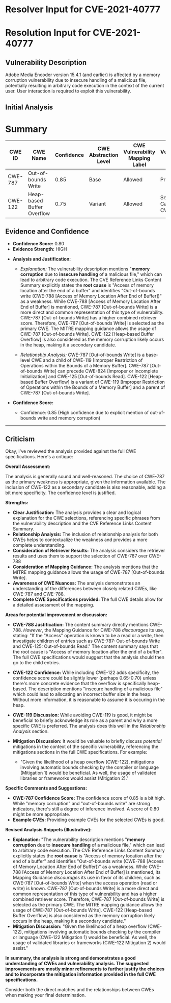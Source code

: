 # Resolver Input for CVE-2021-40777

# Resolution Input for CVE-2021-40777

## Vulnerability Description
Adobe Media Encoder version 15.4.1 (and earlier) is affected by a memory corruption vulnerability due to insecure handling of a malicious file, potentially resulting in arbitrary code execution in the context of the current user. User interaction is required to exploit this vulnerability.

## Initial Analysis
# Summary
| CWE ID | CWE Name | Confidence | CWE Abstraction Level | CWE Vulnerability Mapping Label | CWE-Vulnerability Mapping Notes |
|---|---|---|---|---|---|
| CWE-787 | Out-of-bounds Write | 0.85 | Base | Allowed | Primary CWE |
| CWE-122 | Heap-based Buffer Overflow | 0.75 | Variant | Allowed | Secondary Candidate CWE |

## Evidence and Confidence

*   **Confidence Score:** 0.80
*   **Evidence Strength:** HIGH

- **Analysis and Justification:**
  - *Explanation:* The vulnerability description mentions "**memory corruption** due to **insecure handling** of a malicious file," which can lead to arbitrary code execution. The CVE Reference Links Content Summary explicitly states the **root cause** is "Access of memory location after the end of a buffer" and identifies "Out-of-bounds write (CWE-788 [Access of Memory Location After End of Buffer])" as a weakness. While CWE-788 [Access of Memory Location After End of Buffer] is mentioned, CWE-787 [Out-of-bounds Write] is a more direct and common representation of this type of vulnerability. CWE-787 [Out-of-bounds Write] has a higher combined retriever score. Therefore, CWE-787 [Out-of-bounds Write] is selected as the primary CWE. The MITRE mapping guidance allows the usage of CWE-787 [Out-of-bounds Write]. CWE-122 [Heap-based Buffer Overflow] is also considered as the memory corruption likely occurs in the heap, making it a secondary candidate.
  
  - *Relationship Analysis:* CWE-787 [Out-of-bounds Write] is a base-level CWE and a child of CWE-119 [Improper Restriction of Operations within the Bounds of a Memory Buffer]. CWE-787 [Out-of-bounds Write] can precede CWE-824 [Improper or Incomplete Initialization] and CWE-125 [Out-of-bounds Read]. CWE-122 [Heap-based Buffer Overflow] is a variant of CWE-119 [Improper Restriction of Operations within the Bounds of a Memory Buffer] and a parent of CWE-787 [Out-of-bounds Write].

- **Confidence Score:**
  - Confidence: 0.85 (High confidence due to explicit mention of out-of-bounds write and memory corruption)

---

## Criticism
Okay, I've reviewed the analysis provided against the full CWE specifications. Here's a critique:

**Overall Assessment:**

The analysis is generally sound and well-reasoned. The choice of CWE-787 as the primary weakness is appropriate, given the information available. The inclusion of CWE-122 as a secondary candidate is also reasonable, adding a bit more specificity. The confidence level is justified.

**Strengths:**

*   **Clear Justification:** The analysis provides a clear and logical explanation for the CWE selections, referencing specific phrases from the vulnerability description and the CVE Reference Links Content Summary.
*   **Relationship Analysis:** The inclusion of relationship analysis for both CWEs helps to contextualize the weakness and provides a more complete understanding.
*   **Consideration of Retriever Results:** The analysis considers the retriever results and uses them to support the selection of CWE-787 over CWE-788
*   **Consideration of Mapping Guidance:** The analysis mentions that the MITRE mapping guidance allows the usage of CWE-787 [Out-of-bounds Write].
*   **Awareness of CWE Nuances:** The analysis demonstrates an understanding of the differences between closely related CWEs, like CWE-787 and CWE-788.
*   **Complete CWE Specifications provided:** The full CWE details allow for a detailed assessment of the mapping.

**Areas for potential improvement or discussion:**

*   **CWE-788 Justification:** The content summary directly mentions CWE-788. *However*, the Mapping Guidance for CWE-788 *discourages* its use, stating: "If the "Access" operation is known to be a read or a write, then investigate children of entries such as CWE-787: Out-of-bounds Write and CWE-125: Out-of-bounds Read."  The content summary says that the root cause is "Access of memory location after the end of a buffer". The full CWE specifications would suggest that the analysis should then go to the child entries.
*   **CWE-122 Confidence:** While including CWE-122 adds specificity, the confidence score could be slightly lower (perhaps 0.65-0.70) unless there's more concrete evidence that the overflow is specifically heap-based. The description mentions "insecure handling of a malicious file" which could lead to allocating an incorrect buffer size in the heap. Without more information, it is reasonable to assume it is occuring in the heap.
*   **CWE-119 Discussion:** While avoiding CWE-119 is good, it might be beneficial to briefly acknowledge its role as a parent and why a more specific CWE is preferred. The analysis does this well in the *Relationship Analysis* section.
*   **Mitigation Discussion:** It would be valuable to briefly discuss *potential* mitigations in the context of the specific vulnerability, referencing the mitigations sections in the full CWE specifications. For example:

    *   "Given the likelihood of a heap overflow (CWE-122), mitigations involving automatic bounds checking by the compiler or language (Mitigation 1) would be beneficial. As well, the usage of validated libraries or frameworks would assist (Mitigation 2)."

**Specific Comments and Suggestions:**

*   **CWE-787 Confidence Score:** The confidence score of 0.85 is a bit high. While "memory corruption" and "out-of-bounds write" are strong indicators, there's still a degree of inference involved. A score of 0.80 might be more appropriate.
*   **Example CVEs:** Providing example CVEs for the selected CWEs is good.

**Revised Analysis Snippets (Illustrative):**

*   **Explanation:** "The vulnerability description mentions "**memory corruption** due to **insecure handling** of a malicious file," which can lead to arbitrary code execution. The CVE Reference Links Content Summary explicitly states the **root cause** is "Access of memory location after the end of a buffer" and identifies "Out-of-bounds write (CWE-788 [Access of Memory Location After End of Buffer])" as a weakness. While CWE-788 [Access of Memory Location After End of Buffer] is mentioned, its Mapping Guidance *discourages* its use in favor of its children, such as CWE-787 [Out-of-bounds Write] when the access operation (read or write) is known. CWE-787 [Out-of-bounds Write] is a more direct and common representation of this type of vulnerability and has a higher combined retriever score. Therefore, CWE-787 [Out-of-bounds Write] is selected as the primary CWE. The MITRE mapping guidance allows the usage of CWE-787 [Out-of-bounds Write]. CWE-122 [Heap-based Buffer Overflow] is also considered as the memory corruption likely occurs in the heap, making it a secondary candidate."
*   **Mitigation Discussion:** "Given the likelihood of a heap overflow (CWE-122), mitigations involving automatic bounds checking by the compiler or language (CWE-122 Mitigation 1) would be beneficial. As well, the usage of validated libraries or frameworks (CWE-122 Mitigation 2) would assist."

**In summary, the analysis is strong and demonstrates a good understanding of CWEs and vulnerability analysis. The suggested improvements are mostly minor refinements to further justify the choices and to incorporate the mitigation information provided in the full CWE specifications.**

Consider both the direct matches and the relationships between CWEs
when making your final determination.
        